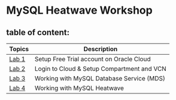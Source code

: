 # MySQL Heatwave Workshop

## table of content:
| Topics | Description |
|--------|--------------------------|
| [Lab 1](https://github.com/tripplea-sg/MySQL_Heatwave_Workshop/tree/main/Lab-1) | Setup Free Trial account on Oracle Cloud |
| [Lab 2](https://github.com/tripplea-sg/MySQL_Heatwave_Workshop/tree/main/Lab-2) | Login to Cloud & Setup Compartment and VCN |
| [Lab 3](https://github.com/tripplea-sg/MySQL_Heatwave_Workshop/tree/main/Lab-3) | Working with MySQL Database Service (MDS) |
| [Lab 4](https://github.com/tripplea-sg/MySQL_Heatwave_Workshop/tree/main/Lab-4) | Working with MySQL Heatwave |

